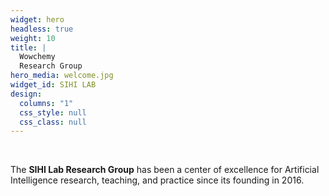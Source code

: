 ```yaml
---
widget: hero
headless: true
weight: 10
title: |
  Wowchemy  
  Research Group
hero_media: welcome.jpg
widget_id: SIHI LAB
design:
  columns: "1"
  css_style: null
  css_class: null
---
```

<br>

The **SIHI Lab Research Group** has been a center of excellence for Artificial Intelligence research, teaching, and practice since its founding in 2016.